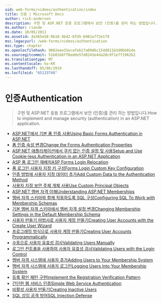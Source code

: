 ```yaml
---
uid: web-forms/videos/authentication/index
title: 인증 | Microsoft Docs
author: rick-anderson
description: 구현 및 ASP.NET 응용 프로그램에서 보안 (인증)를 관리 하는 방법입니다.
ms.author: riande
ms.date: 10/05/2011
ms.assetid: 4a365e58-9b18-4bd2-bfd5-6981e7f2e179
msc.legacyurl: /web-forms/videos/authentication
msc.type: chapter
ms.openlocfilehash: 9802eee31ecafeb17a09d6c154d811b3d0bb01de
ms.sourcegitcommit: 51b01b6ff8edde57d8243e4da28c9f1e7f1962b2
ms.translationtype: MT
ms.contentlocale: ko-KR
ms.lasthandoff: 05/06/2019
ms.locfileid: "65133748"
---
```

# <a name="authentication"></a><span data-ttu-id="037fd-103">인증</span><span class="sxs-lookup"><span data-stu-id="037fd-103">Authentication</span></span>

> <span data-ttu-id="037fd-104">구현 및 ASP.NET 응용 프로그램에서 보안 (인증)를 관리 하는 방법입니다.</span><span class="sxs-lookup"><span data-stu-id="037fd-104">How to implement and manage security (authentication) in an ASP.NET application.</span></span>

- [<span data-ttu-id="037fd-105">ASP.NET에서 기본 폼 인증 사용</span><span class="sxs-lookup"><span data-stu-id="037fd-105">Using Basic Forms Authentication in ASP.NET</span></span>](using-basic-forms-authentication-in-aspnet.md)
- [<span data-ttu-id="037fd-106">폼 인증 속성 변경</span><span class="sxs-lookup"><span data-stu-id="037fd-106">Change the Forms Authentication Properties</span></span>](how-to-change-the-forms-authentication-properties.md)
- [<span data-ttu-id="037fd-107">ASP.NET 애플리케이션에서 쿠키 없는 인증 설정 및 사용</span><span class="sxs-lookup"><span data-stu-id="037fd-107">Setup and Use Cookie-less Authentication in an ASP.NET Application</span></span>](how-to-setup-and-use-cookie-less-authentication-in-an-aspnet-application.md)
- [<span data-ttu-id="037fd-108">ASP 폼 로그인 재배치</span><span class="sxs-lookup"><span data-stu-id="037fd-108">ASP Forms Login Relocation</span></span>](asp-forms-login-relocation.md)
- [<span data-ttu-id="037fd-109">폼 로그인 사용자 지정 키 구성</span><span class="sxs-lookup"><span data-stu-id="037fd-109">Forms Login Custom Key Configuration</span></span>](forms-login-custom-key-configuration.md)
- [<span data-ttu-id="037fd-110">인증 방법에 사용자 지정 데이터 추가</span><span class="sxs-lookup"><span data-stu-id="037fd-110">Add Custom Data to the Authentication Method</span></span>](add-custom-data-to-the-authentication-method.md)
- [<span data-ttu-id="037fd-111">사용자 지정 보안 주체 개체 사용</span><span class="sxs-lookup"><span data-stu-id="037fd-111">Use Custom Principal Objects</span></span>](use-custom-principal-objects.md)
- [<span data-ttu-id="037fd-112">ASP.NET 멤버 자격 이해</span><span class="sxs-lookup"><span data-stu-id="037fd-112">Understanding ASP.NET Memberships</span></span>](understanding-aspnet-memberships.md)
- [<span data-ttu-id="037fd-113">멤버 자격 스키마와 함께 작동하도록 SQL 구성</span><span class="sxs-lookup"><span data-stu-id="037fd-113">Configuring SQL To Work with Membership Schemas</span></span>](configuring-sql-to-work-with-membership-schemas.md)
- [<span data-ttu-id="037fd-114">기본 멤버 자격 스키마에서 멤버 자격 설정 변경</span><span class="sxs-lookup"><span data-stu-id="037fd-114">Changing Membership Settings in the Default Membership Schema</span></span>](changing-membership-settings-in-the-default-membership-schema.md)
- [<span data-ttu-id="037fd-115">사용자 만들기 마법사로 사용자 계정 만들기</span><span class="sxs-lookup"><span data-stu-id="037fd-115">Creating User Accounts with the Create User Wizard</span></span>](creating-user-accounts-with-the-create-user-wizard.md)
- [<span data-ttu-id="037fd-116">프로그래밍 방식으로 사용자 계정 만들기</span><span class="sxs-lookup"><span data-stu-id="037fd-116">Creating User Accounts Programmatically</span></span>](creating-user-accounts-programmatically.md)
- [<span data-ttu-id="037fd-117">수동으로 사용자 유효성 검사</span><span class="sxs-lookup"><span data-stu-id="037fd-117">Validating Users Manually</span></span>](validating-users-manually.md)
- [<span data-ttu-id="037fd-118">로그인 컨트롤을 사용하여 사용자 유효성 검사</span><span class="sxs-lookup"><span data-stu-id="037fd-118">Validating Users with the Login Control</span></span>](validating-users-with-the-login-control.md)
- [<span data-ttu-id="037fd-119">멤버 자격 시스템에 사용자 추가</span><span class="sxs-lookup"><span data-stu-id="037fd-119">Adding Users to Your Membership System</span></span>](adding-users-to-your-membership-system.md)
- [<span data-ttu-id="037fd-120">멤버 자격 시스템에 사용자 로그인</span><span class="sxs-lookup"><span data-stu-id="037fd-120">Logging Users Into Your Membership System</span></span>](logging-users-into-your-membership-system.md)
- [<span data-ttu-id="037fd-121">등록 확인 패턴 구현</span><span class="sxs-lookup"><span data-stu-id="037fd-121">Implement the Registration Verification Pattern</span></span>](implement-the-registration-verification-pattern.md)
- [<span data-ttu-id="037fd-122">간단한 웹 서비스 인증</span><span class="sxs-lookup"><span data-stu-id="037fd-122">Simple Web Service Authentication</span></span>](simple-web-service-authentication.md)
- [<span data-ttu-id="037fd-123">비활성 사용자 만들기</span><span class="sxs-lookup"><span data-stu-id="037fd-123">Creating Inactive Users</span></span>](creating-inactive-users.md)
- [<span data-ttu-id="037fd-124">SQL 삽입 공격 방어</span><span class="sxs-lookup"><span data-stu-id="037fd-124">SQL Injection Defense</span></span>](sql-injection-defense.md)
